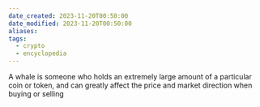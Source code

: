 ```yaml
---
date_created: 2023-11-20T00:50:00
date_modified: 2023-11-20T00:50:00
aliases: 
tags:
  - crypto
  - encyclopedia
---
```

A whale is someone who holds an extremely large amount of a particular coin or token, and can greatly affect the price and market direction when buying or selling